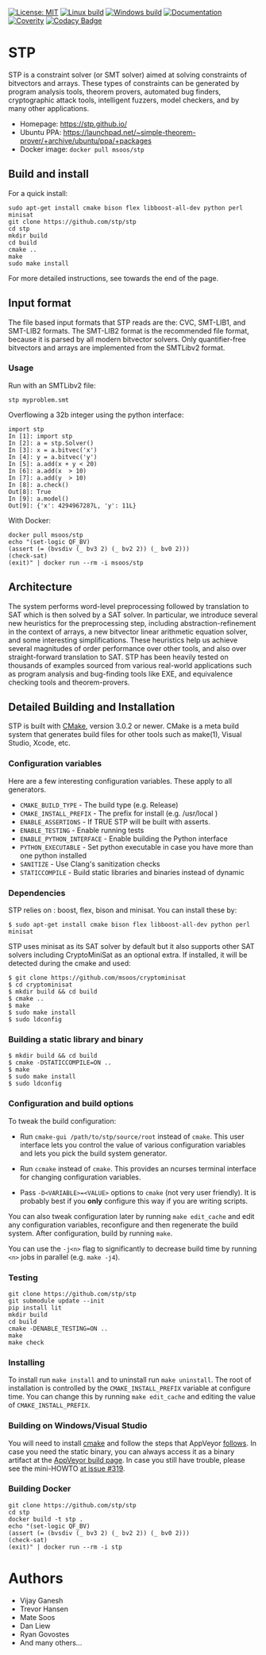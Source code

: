 [![License: MIT](https://img.shields.io/badge/License-MIT-yellow.svg)](https://opensource.org/licenses/MIT)
[![Linux build](https://travis-ci.org/stp/stp.svg?branch=master)](https://travis-ci.org/stp/stp)
[![Windows build](https://ci.appveyor.com/api/projects/status/35983b7cnrg37whk?svg=true)](https://ci.appveyor.com/project/msoos/stp)
[![Documentation](https://readthedocs.org/projects/stp/badge/?version=latest)](https://stp.readthedocs.io/en/latest/?badge=latest)
[![Coverity](https://scan.coverity.com/projects/861/badge.svg)](https://scan.coverity.com/projects/861)
[![Codacy Badge](https://api.codacy.com/project/badge/Grade/f043efa22ea64e9ba44fde0f3a4fb09f)](https://www.codacy.com/app/soos.mate/cryptominisat?utm_source=github.com&amp;utm_medium=referral&amp;utm_content=msoos/cryptominisat&amp;utm_campaign=Badge_Grade)

# STP

STP is a constraint solver (or SMT solver) aimed at solving constraints of bitvectors and arrays. These types of constraints can be generated by program analysis  tools, theorem provers, automated bug finders, cryptographic attack tools, intelligent fuzzers, model checkers, and by many other applications.

* Homepage:      https://stp.github.io/
* Ubuntu PPA:    https://launchpad.net/~simple-theorem-prover/+archive/ubuntu/ppa/+packages
* Docker image:  `docker pull msoos/stp`


## Build and install

For a quick install:

```
sudo apt-get install cmake bison flex libboost-all-dev python perl minisat
git clone https://github.com/stp/stp
cd stp
mkdir build
cd build
cmake ..
make
sudo make install
```

For more detailed instructions, see towards the end of the page.


## Input format

The file based input formats that STP reads are the: CVC, SMT-LIB1, and SMT-LIB2 formats. The SMT-LIB2 format is the recommended file format, because it is parsed by all modern bitvector solvers. Only quantifier-free bitvectors and arrays are implemented from the SMTLibv2 format.

### Usage

Run with an SMTLibv2 file:
```
stp myproblem.smt
```

Overflowing a 32b integer using the python interface:
```
import stp
In [1]: import stp
In [2]: a = stp.Solver()
In [3]: x = a.bitvec('x')
In [4]: y = a.bitvec('y')
In [5]: a.add(x + y < 20)
In [6]: a.add(x  > 10)
In [7]: a.add(y  > 10)
In [8]: a.check()
Out[8]: True
In [9]: a.model()
Out[9]: {'x': 4294967287L, 'y': 11L}
```

With Docker:
```
docker pull msoos/stp
echo "(set-logic QF_BV)
(assert (= (bvsdiv (_ bv3 2) (_ bv2 2)) (_ bv0 2)))
(check-sat)
(exit)" | docker run --rm -i msoos/stp
```

## Architecture

The system performs word-level preprocessing followed by translation to SAT which is then solved by a SAT solver. In particular, we introduce several new heuristics for the preprocessing step, including abstraction-refinement in the context of arrays, a new bitvector linear arithmetic equation solver, and some interesting simplifications. These heuristics help us achieve several magnitudes of order performance over other tools, and also over straight-forward translation to SAT. STP has been heavily tested on thousands of examples sourced from various real-world applications such as program analysis and bug-finding tools like EXE, and equivalence checking tools and theorem-provers.


## Detailed Building and Installation

STP is built with [CMake](https://cmake.org/), version 3.0.2 or newer. CMake is a
meta build system that generates build files for other tools such as
make(1), Visual Studio, Xcode, etc.

### Configuration variables
Here are a few interesting configuration variables. These apply to all
generators.

- ``CMAKE_BUILD_TYPE`` - The build type (e.g. Release)
- ``CMAKE_INSTALL_PREFIX`` - The prefix for install (e.g. /usr/local )
- ``ENABLE_ASSERTIONS`` - If TRUE STP will be built with asserts.
- ``ENABLE_TESTING`` - Enable running tests
- ``ENABLE_PYTHON_INTERFACE`` - Enable building the Python interface
- ``PYTHON_EXECUTABLE`` - Set python executable in case you have more than one python installed
- ``SANITIZE`` - Use Clang's sanitization checks
- ``STATICCOMPILE`` - Build static libraries and binaries instead of dynamic

### Dependencies
STP relies on : boost, flex, bison and minisat. You can install these by:

```
$ sudo apt-get install cmake bison flex libboost-all-dev python perl minisat
```

STP uses minisat as its SAT solver by default but it also supports other SAT solvers including CryptoMiniSat as an optional extra. If installed, it will be detected during the cmake and used:

```
$ git clone https://github.com/msoos/cryptominisat
$ cd cryptominisat
$ mkdir build && cd build
$ cmake ..
$ make
$ sudo make install
$ sudo ldconfig
```

### Building a static library and binary

```
$ mkdir build && cd build
$ cmake -DSTATICCOMPILE=ON ..
$ make
$ sudo make install
$ sudo ldconfig
```

### Configuration and build options

To tweak the build configuration:

* Run ``cmake-gui /path/to/stp/source/root`` instead of ``cmake``. This
  user interface lets you control the value of various configuration
  variables and lets you pick the build system generator.

* Run ``ccmake`` instead of ``cmake``. This provides an ncurses terminal
  interface for changing configuration variables.

* Pass ``-D<VARIABLE>=<VALUE>`` options to ``cmake`` (not very user friendly).
  It is probably best if you **only** configure this way if you are writing
  scripts.

You can also tweak configuration later by running `make edit_cache` and edit any configuration variables, reconfigure and then regenerate the build system. After configuration, build by running `make`.

You can use the `-j<n>` flag to significantly to decrease build time by running `<n>` jobs in parallel (e.g. `make -j4`).

### Testing

```
git clone https://github.com/stp/stp
git submodule update --init
pip install lit
mkdir build
cd build
cmake -DENABLE_TESTING=ON ..
make
make check
```

### Installing

To install run `make install` and to uninstall run `make uninstall`. The root of installation is controlled by the `CMAKE_INSTALL_PREFIX` variable at configure time. You can change this by running `make edit_cache` and editing the value of `CMAKE_INSTALL_PREFIX`.


### Building on Windows/Visual Studio

You will need to install [cmake](https://cmake.org/download/) and follow the steps that AppVeyor [follows](https://github.com/stp/stp/blob/master/appveyor.yml). In case you need the static binary, you can always access it as a binary artifact at the [AppVeyor build page](https://ci.appveyor.com/project/msoos/stp). In case you still have trouble, please see the mini-HOWTO [at issue #319](https://github.com/stp/stp/issues/319).

### Building Docker

```
git clone https://github.com/stp/stp
cd stp
docker build -t stp .
echo "(set-logic QF_BV)
(assert (= (bvsdiv (_ bv3 2) (_ bv2 2)) (_ bv0 2)))
(check-sat)
(exit)" | docker run --rm -i stp
```


# Authors

* Vijay Ganesh
* Trevor Hansen
* Mate Soos
* Dan Liew
* Ryan Govostes
* And many others...

